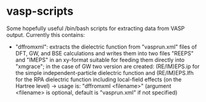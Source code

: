 # vasp-scripts
Some hopefully useful /bin/bash scripts for extracting data from VASP output. Currently this contains:

- "dffromxml":        extracts the dielectric function from "vasprun.xml" files of DFT, GW, and BSE
                      calculations and writes them into two files "REEPS" and "IMEPS" in an xy-format
                      suitable for feeding them directly into "xmgrace"; in the case of GW two version
                      are created: (RE/IM)EPS.ip for the simple independent-particle dielectric function
                      and (RE/IM)EPS.lfh for the RPA dielectric function including local-field effects
                      (on the Hartree level) -> usage is:
                         "dffromxml \<filename\>"
                      (argument \<filename\> is optional, default is "vasprun.xml" if not specified)
